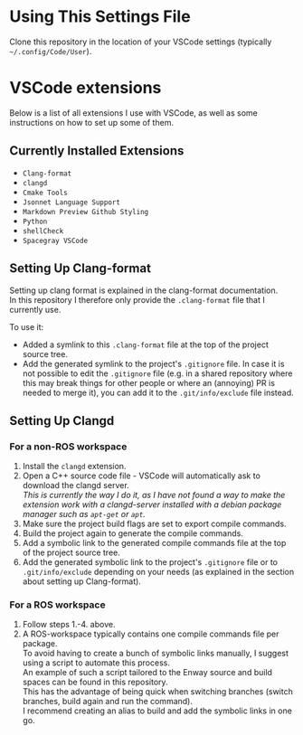 # Using This Settings File

Clone this repository in the location of your VSCode settings (typically `~/.config/Code/User`).

# VSCode extensions

Below is a list of all extensions I use with VSCode, as well as some instructions on how to set up some of them.

## Currently Installed Extensions

 - `Clang-format`
 - `clangd`
 - `Cmake Tools`
 - `Jsonnet Language Support`
 - `Markdown Preview Github Styling`
 - `Python`
 - `shellCheck`
 - `Spacegray VSCode`


## Setting Up Clang-format

Setting up clang format is explained in the clang-format documentation. <br/>
In this repository I therefore only provide the `.clang-format` file that I currently use. <br/>

To use it:
 - Added a symlink to this `.clang-format` file at the top of the project source tree.
 - Add the generated symlink to the project's `.gitignore` file. In case it is not possible to edit the `.gitignore` file (e.g. in a shared repository where this may break things for other people or where an (annoying) PR is needed to merge it), you can add it to the `.git/info/exclude` file instead.


## Setting Up Clangd

### For a non-ROS workspace

1. Install the `clangd` extension.
2. Open a C++ source code file - VSCode will automatically ask to download the clangd server. <br/>
   *This is currently the way I do it, as I have not found a way to make the extension work with a clangd-server installed with a debian package manager such as `apt-get` or `apt`.*
3. Make sure the project build flags are set to export compile commands.
4. Build the project again to generate the compile commands.
5. Add a symbolic link to the generated compile commands file at the top of the project source tree.
6. Add the generated symbolic link to the project's `.gitignore` file or to `.git/info/exclude` depending on your needs (as explained in the section about setting up Clang-format).

### For a ROS workspace

1. Follow steps 1.-4. above.
2. A ROS-workspace typically contains one compile commands file per package. <br/>
   To avoid having to create a bunch of symbolic links manually, I suggest using a script to automate this process. <br/>
   An example of such a script tailored to the Enway source and build spaces can be found in this repository. <br/>
   This has the advantage of being quick when switching branches (switch branches, build again and run the command). <br/>
   I recommend creating an alias to build and add the symbolic links in one go.
